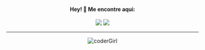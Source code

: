 <h4 align="center">Hey! 👋 Me encontre aqui: </h3>

<div align="center"> 
  
  [<img src="https://img.shields.io/badge/linkedin-%230077B5.svg?&style=for-the-badge&logo=linkedin&logoColor=white" />](https://www.linkedin.com/in/rafaela-chinaglia-ferreira/) 
  [<img src = "https://img.shields.io/badge/instagram-%23E4405F.svg?&style=for-the-badge&logo=instagram&logoColor=white">](https://www.instagram.com/rafachinaglia_/)
  
  </div>

---

<div align="center"> 
  
![coderGirl](https://user-images.githubusercontent.com/93222047/165958484-9e47bc22-adc0-4cb4-9ebb-a25fb702f8a5.PNG)
  
</div>
